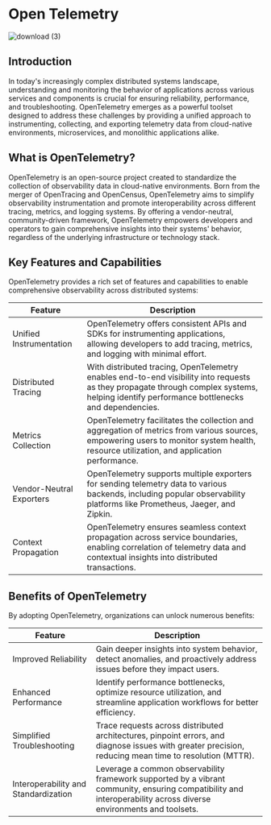 # Open Telemetry
![download (3)](https://github.com/CodeOps-Hub/Documentation/assets/156056344/a7b48053-5284-493d-81f9-b0cdbf8010b2)

## Introduction
In today's increasingly complex distributed systems landscape, understanding and monitoring the behavior of applications across various services and components is crucial for ensuring reliability, performance, and troubleshooting. OpenTelemetry emerges as a powerful toolset designed to address these challenges by providing a unified approach to instrumenting, collecting, and exporting telemetry data from cloud-native environments, microservices, and monolithic applications alike.

## What is OpenTelemetry?

OpenTelemetry is an open-source project created to standardize the collection of observability data in cloud-native environments. Born from the merger of OpenTracing and OpenCensus, OpenTelemetry aims to simplify observability instrumentation and promote interoperability across different tracing, metrics, and logging systems. By offering a vendor-neutral, community-driven framework, OpenTelemetry empowers developers and operators to gain comprehensive insights into their systems' behavior, regardless of the underlying infrastructure or technology stack.

## Key Features and Capabilities

OpenTelemetry provides a rich set of features and capabilities to enable comprehensive observability across distributed systems:

|**Feature**|**Description**|
|-----------|---------------|
| Unified Instrumentation |OpenTelemetry offers consistent APIs and SDKs for instrumenting applications, allowing developers to add tracing, metrics, and logging with minimal effort. |
| Distributed Tracing | With distributed tracing, OpenTelemetry enables end-to-end visibility into requests as they propagate through complex systems, helping identify performance bottlenecks and dependencies.
| Metrics Collection | OpenTelemetry facilitates the collection and aggregation of metrics from various sources, empowering users to monitor system health, resource utilization, and application performance.
| Vendor-Neutral Exporters | OpenTelemetry supports multiple exporters for sending telemetry data to various backends, including popular observability platforms like Prometheus, Jaeger, and Zipkin. |
| Context Propagation | OpenTelemetry ensures seamless context propagation across service boundaries, enabling correlation of telemetry data and contextual insights into distributed transactions.|

## Benefits of OpenTelemetry

By adopting OpenTelemetry, organizations can unlock numerous benefits:

|**Feature**|**Description**|
|-----------|---------------|
| Improved Reliability | Gain deeper insights into system behavior, detect anomalies, and proactively address issues before they impact users.|
| Enhanced Performance | Identify performance bottlenecks, optimize resource utilization, and streamline application workflows for better efficiency.|
| Simplified Troubleshooting | Trace requests across distributed architectures, pinpoint errors, and diagnose issues with greater precision, reducing mean time to resolution (MTTR).|
| Interoperability and Standardization | Leverage a common observability framework supported by a vibrant community, ensuring compatibility and interoperability across diverse environments and toolsets.|
